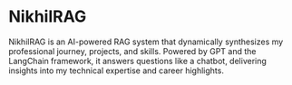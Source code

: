 # NikhilRAG
NikhilRAG is an AI-powered RAG system that dynamically synthesizes my professional journey, projects, and skills. Powered by GPT and the LangChain framework, it answers questions like a chatbot, delivering insights into my technical expertise and career highlights.
